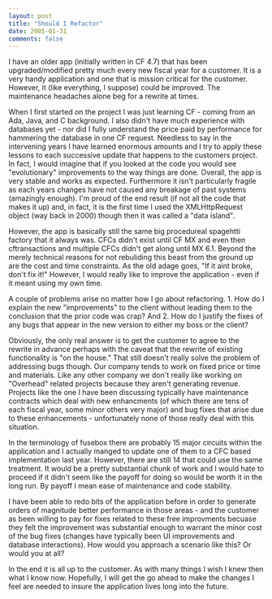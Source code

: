 ```yaml
---
layout: post
title: "Should I Refactor"
date: 2005-01-31
comments: false
---
```

I have an older app (initially written in CF 4.7) that has been
upgraded/modified pretty much every new fiscal year for a customer. It is a
very handy application and one that is mission critical for the customer.
However, it (like everything, I suppose) could be improved. The maintenance
headaches alone beg for a rewrite at times.  
  
When I first started on the project I was just learning CF - coming from an
Ada, Java, and C background. I also didn't have much experience with databases
yet - nor did I fully understand the price paid by performance for hammering
the database in one CF request. Needless to say in the intervening years I
have learned enormous amounts and I try to apply these lessons to each
successive update that happens to the customers project. In fact, I would
imagine that if you looked at the code you would see "evolutionary"
improvements to the way things are done. Overall, the app is very stable and
works as expected. Furthermore it isn't particularly fragile as each years
changes have not caused any breakage of past systems (amazingly enough). I'm
proud of the end result (if not all the code that makes it up) and, in fact,
it is the first time I used the XMLHttpRequest object (way back in 2000)
though then it was called a "data island".  
  
However, the app is basically still the same big procedureal spagehtti factory
that it always was. CFCs didn't exist until CF MX and even then cftransactions
and multiple CFCs didn't get along until MX 6.1. Beyond the merely technical
reasons for not rebuliding this beast from the ground up are the cost and time
constraints. As the old adage goes, "If it aint broke, don't fix it!" However,
I would really like to improve the application - even if it meant using my own
time.  
  
A couple of problems arise no matter how I go about refactoring. 1. How do I
explain the new "improvements" to the client without leading them to the
conclusion that the prior code was crap? And 2. How do I justify the fixes of
any bugs that appear in the new version to either my boss or the client?  
  
Obviously, the only real answer is to get the customer to agree to the rewrite
in advance perhaps with the caveat that the rewrite of existing functionality
is "on the house." That still doesn't really solve the problem of addressing
bugs though. Our company tends to work on fixed price or time and materials.
Like any other company we don't really like working on "Overhead" related
projects because they aren't generating revenue. Projects like the one I have
been discussing typically have maintenance contracts which deal with new
enhancments (of which there are tens of each fiscal year, some minor others
very major) and bug fixes that arise due to these enhancements - unfortunately
none of those really deal with this situation.  
  
In the terminology of fusebox there are probably 15 major circuits within the
application and I actually manged to update one of them to a CFC based
implementation last year. However, there are still 14 that could use the same
treatment. It would be a pretty substantial chunk of work and I would hate to
proceed if it didn't seem like the payoff for doing so would be worth it in
the long run. By payoff I mean ease of maintenance and code stability.  
  
I have been able to redo bits of the application before in order to generate
orders of magnitude better performance in those areas - and the customer as
been willing to pay for fixes related to these free improvments becuase they
felt the improvement was substantial enough to warrant the minor cost of the
bug fixes (changes have typically been UI improvements and database
interactions). How would you approach a scenario like this? Or would you at
all?  
  
In the end it is all up to the customer. As with many things I wish I knew
then what I know now. Hopefully, I will get the go ahead to make the changes I
feel are needed to insure the application lives long into the future.  

